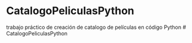 # CatalogoPeliculasPython
trabajo práctico de creación de catalogo de películas en código Python
#   C a t a l o g o P e l i c u l a s P y t h o n  
 